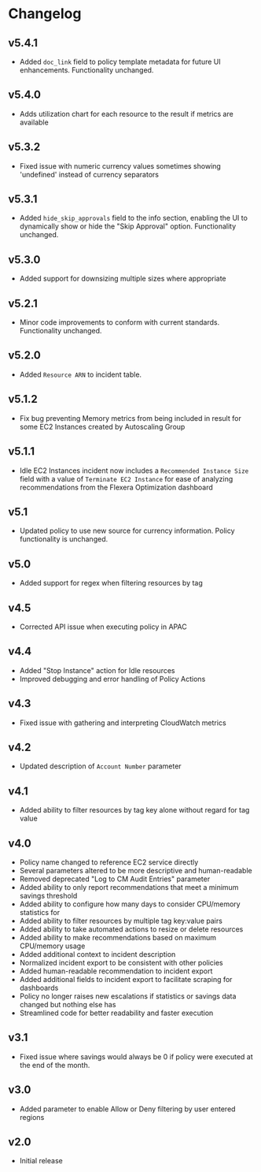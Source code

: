 # Changelog

## v5.4.1

- Added `doc_link` field to policy template metadata for future UI enhancements. Functionality unchanged.

## v5.4.0

- Adds utilization chart for each resource to the result if metrics are available

## v5.3.2

- Fixed issue with numeric currency values sometimes showing 'undefined' instead of currency separators

## v5.3.1

- Added `hide_skip_approvals` field to the info section, enabling the UI to dynamically show or hide the "Skip Approval" option. Functionality unchanged.

## v5.3.0

- Added support for downsizing multiple sizes where appropriate

## v5.2.1

- Minor code improvements to conform with current standards. Functionality unchanged.

## v5.2.0

- Added `Resource ARN` to incident table.

## v5.1.2

- Fix bug preventing Memory metrics from being included in result for some EC2 Instances created by Autoscaling Group

## v5.1.1

- Idle EC2 Instances incident now includes a `Recommended Instance Size` field with a value of `Terminate EC2 Instance` for ease of analyzing recommendations from the Flexera Optimization dashboard

## v5.1

- Updated policy to use new source for currency information. Policy functionality is unchanged.

## v5.0

- Added support for regex when filtering resources by tag

## v4.5

- Corrected API issue when executing policy in APAC

## v4.4

- Added "Stop Instance" action for Idle resources
- Improved debugging and error handling of Policy Actions

## v4.3

- Fixed issue with gathering and interpreting CloudWatch metrics

## v4.2

- Updated description of `Account Number` parameter

## v4.1

- Added ability to filter resources by tag key alone without regard for tag value

## v4.0

- Policy name changed to reference EC2 service directly
- Several parameters altered to be more descriptive and human-readable
- Removed deprecated "Log to CM Audit Entries" parameter
- Added ability to only report recommendations that meet a minimum savings threshold
- Added ability to configure how many days to consider CPU/memory statistics for
- Added ability to filter resources by multiple tag key:value pairs
- Added ability to take automated actions to resize or delete resources
- Added ability to make recommendations based on maximum CPU/memory usage
- Added additional context to incident description
- Normalized incident export to be consistent with other policies
- Added human-readable recommendation to incident export
- Added additional fields to incident export to facilitate scraping for dashboards
- Policy no longer raises new escalations if statistics or savings data changed but nothing else has
- Streamlined code for better readability and faster execution

## v3.1

- Fixed issue where savings would always be 0 if policy were executed at the end of the month.

## v3.0

- Added parameter to enable Allow or Deny filtering by user entered regions

## v2.0

- Initial release
